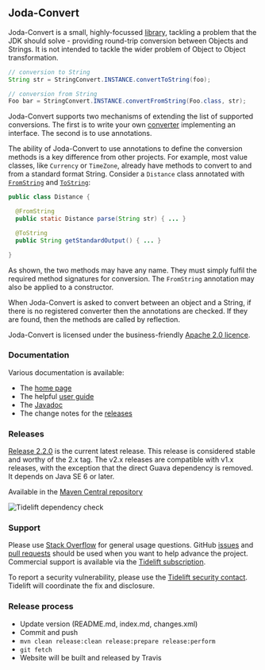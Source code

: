 Joda-Convert
------------

Joda-Convert is a small, highly-focussed [library](https://www.joda.org/joda-convert/apidocs/org.joda.convert/org/joda/convert/StringConvert.html), tackling a problem that the JDK should solve -
providing round-trip conversion between Objects and Strings.
It is not intended to tackle the wider problem of Object to Object transformation.

```java
// conversion to String
String str = StringConvert.INSTANCE.convertToString(foo);

// conversion from String
Foo bar = StringConvert.INSTANCE.convertFromString(Foo.class, str);
```

Joda-Convert supports two mechanisms of extending the list of supported conversions.
The first is to write your own [converter](https://www.joda.org/joda-convert/apidocs/org.joda.convert/org/joda/convert/TypedStringConverter.html) implementing an interface.
The second is to use annotations.

The ability of Joda-Convert to use annotations to define the conversion methods is a key difference from other projects.
For example, most value classes, like `Currency` or `TimeZone`, already have methods
to convert to and from a standard format String.
Consider a `Distance` class annotated with
[`FromString`](https://www.joda.org/joda-convert/apidocs/org.joda.convert/org/joda/convert/FromString.html) and
[`ToString`](https://www.joda.org/joda-convert/apidocs/org.joda.convert/org/joda/convert/ToString.html):

```java
public class Distance {

  @FromString
  public static Distance parse(String str) { ... }

  @ToString
  public String getStandardOutput() { ... }

}
```

As shown, the two methods may have any name. They must simply fulfil the required method signatures for conversion.
The `FromString` annotation may also be applied to a constructor.

When Joda-Convert is asked to convert between an object and a String, if there is no registered converter
then the annotations are checked. If they are found, then the methods are called by reflection.

Joda-Convert is licensed under the business-friendly [Apache 2.0 licence](https://www.joda.org/joda-convert/licenses.html).


### Documentation
Various documentation is available:

* The [home page](https://www.joda.org/joda-convert/)
* The helpful [user guide](https://www.joda.org/joda-convert/userguide.html)
* The [Javadoc](https://www.joda.org/joda-convert/apidocs/index.html)
* The change notes for the [releases](https://www.joda.org/joda-convert/changes-report.html)


### Releases
[Release 2.2.0](https://www.joda.org/joda-convert/download.html) is the current latest release.
This release is considered stable and worthy of the 2.x tag.
The v2.x releases are compatible with v1.x releases, with the exception that the direct Guava dependency is removed.
It depends on Java SE 6 or later.

Available in the [Maven Central repository](https://search.maven.org/search?q=g:org.joda%20AND%20a:joda-convert&core=gav)

![Tidelift dependency check](https://tidelift.com/badges/github/JodaOrg/joda-convert)


### Support
Please use [Stack Overflow](https://stackoverflow.com/search?q=joda-convert) for general usage questions.
GitHub [issues](https://github.com/JodaOrg/joda-convert/issues) and [pull requests](https://github.com/JodaOrg/joda-convert/pulls)
should be used when you want to help advance the project.
Commercial support is available via the
[Tidelift subscription](https://tidelift.com/subscription/pkg/maven-org-joda-joda-convert?utm_source=maven-org-joda-joda-convert&utm_medium=referral&utm_campaign=readme).

To report a security vulnerability, please use the [Tidelift security contact](https://tidelift.com/security).
Tidelift will coordinate the fix and disclosure.


### Release process

* Update version (README.md, index.md, changes.xml)
* Commit and push
* `mvn clean release:clean release:prepare release:perform`
* `git fetch`
* Website will be built and released by Travis

